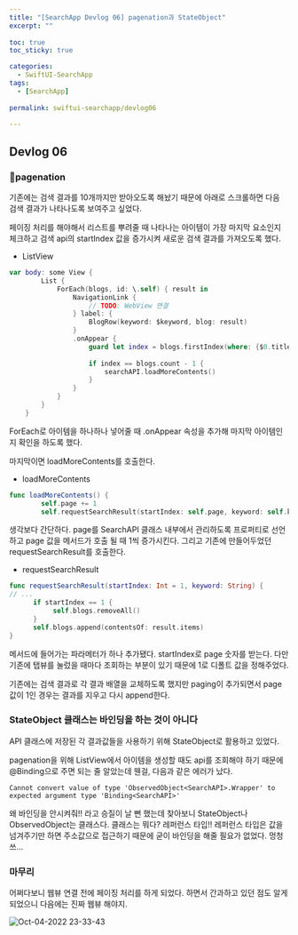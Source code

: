 ```yaml
---
title: "[SearchApp Devlog 06] pagenation과 StateObject"
excerpt: ""
  
toc: true
toc_sticky: true

categories:
  - SwiftUI-SearchApp
tags:
  - [SearchApp]
  
permalink: swiftui-searchapp/devlog06

---
```


## Devlog 06

### pagenation

기존에는 검색 결과를 10개까지만 받아오도록 해놨기 때문에 아래로 스크롤하면 다음 검색 결과가 나타나도록 보여주고 싶었다.

페이징 처리를 해야해서 리스트를 뿌려줄 때 나타나는 아이템이 가장 마지막 요소인지 체크하고 검색 api의 startIndex 값을 증가시켜 새로운 검색 결과를 가져오도록 했다.

- ListView
```swift
var body: some View {
        List {
            ForEach(blogs, id: \.self) { result in
                NavigationLink {
                    // TODO: WebView 연결
                } label: {
                    BlogRow(keyword: $keyword, blog: result)
                }
                .onAppear {
                    guard let index = blogs.firstIndex(where: {$0.title == result.title}) else { return }
                    
                    if index == blogs.count - 1 {
                        searchAPI.loadMoreContents()
                    }
                }
            }
        }
    }
```

ForEach로 아이템을 하나하나 넣어줄 때 .onAppear 속성을 추가해 마지막 아이템인지 확인을 하도록 했다.

마지막이면 loadMoreContents를 호출한다.

- loadMoreContents
```swift
func loadMoreContents() {
        self.page += 1
        self.requestSearchResult(startIndex: self.page, keyword: self.keyword)

```

생각보다 간단하다. page를 SearchAPI 클래스 내부에서 관리하도록 프로퍼티로 선언하고 page 값을 메서드가 호출 될 때 1씩 증가시킨다.
그리고 기존에 만들어두었던 requestSearchResult를 호출한다.

- requestSearchResult
```swift
func requestSearchResult(startIndex: Int = 1, keyword: String) {
// ...
      if startIndex == 1 {
           self.blogs.removeAll()
      }
      self.blogs.append(contentsOf: result.items)
}
```

메서드에 들어가는 파라메터가 하나 추가됐다. startIndex로 page 숫자를 받는다. 다만 기존에 탭뷰를 눌렀을 때마다 조회하는 부분이 있기 때문에 1로 디폴트 값을 정해주었다.

기존에는 검색 결과로 각 결과 배열을 교체하도록 했지만 paging이 추가되면서 page 값이 1인 경우는 결과를 지우고 다시 append한다.

### StateObject 클래스는 바인딩을 하는 것이 아니다

API 클래스에 저장된 각 결과값들을 사용하기 위해 StateObject로 활용하고 있었다.

pagenation을 위해 ListView에서 아이템을 생성할 때도 api를 조회해야 하기 때문에 @Binding으로 주면 되는 줄 알았는데 웬걸, 다음과 같은 에러가 났다.

`Cannot convert value of type 'ObservedObject<SearchAPI>.Wrapper' to expected argument type 'Binding<SearchAPI>'`

왜 바인딩을 안시켜줘!! 라고 승질이 날 뻔 했는데 찾아보니 StateObject나 ObservedObject는 클래스다. 클래스는 뭐다? 레퍼런스 타입!!
레퍼런스 타입은 값을 넘겨주기만 하면 주소값으로 접근하기 때문에 굳이 바인딩을 해줄 필요가 없었다. 멍청쓰...


### 마무리
어쩌다보니 웹뷰 연결 전에 페이징 처리를 하게 되었다. 하면서 간과하고 있던 점도 알게 되었으니 다음에는 진짜 웹뷰 해야지.

![Oct-04-2022 23-33-43](https://user-images.githubusercontent.com/22000470/193847689-56316ea4-3f45-4efb-af99-ffbeaf6d161a.gif)

